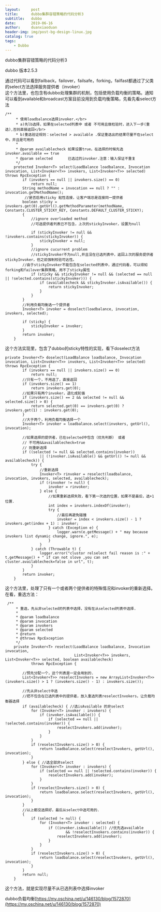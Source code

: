 ```yaml
---
layout:     post
title:      dubbo集群容错策略的代码分析3
subtitle:   dubbo
date:       2019-06-16
author:     duanxiaoduan
header-img: img/post-bg-design-linux.jpg
catalog: true
tags:
    - Dubbo
---
```


dubbo集群容错策略的代码分析3

dubbo 版本2.5.3

通过代码可以看到failback，failover，failsafe，forking，failfast都通过了父类的select方法选择服务提供者（invoker）  
这个方法里，也包含有dubbo处理集群的机制，包括使用负载均衡的策略。通知可以看到available和broadcast方案目前没用到负载均衡策略，先看先看select方法

    /**
         * 使用loadbalance选择invoker.</br>
         * a)先lb选择，如果在selected列表中 或者 不可用且做检验时，进入下一步(重选),否则直接返回</br>
         * b)重选验证规则：selected > available .保证重选出的结果尽量不在select中，并且是可用的
         *
         * @param availablecheck 如果设置true，在选择的时候先选invoker.available == true
         * @param selected       已选过的invoker.注意：输入保证不重复
         */
        protected Invoker<T> select(LoadBalance loadbalance, Invocation invocation, List<Invoker<T>> invokers, List<Invoker<T>> selected) throws RpcException {
            if (invokers == null || invokers.size() == 0)
                return null;
            String methodName = invocation == null ? "" : invocation.getMethodName();
             //是否启用sticky 粘性连接，让客户端总是连接同一提供者
            boolean sticky = invokers.get(0).getUrl().getMethodParameter(methodName, Constants.CLUSTER_STICKY_KEY, Constants.DEFAULT_CLUSTER_STICKY);
            {
                //ignore overloaded method
                //可选提供者列表已不包含，上次的stickyInvoker，设置为null
    
                if (stickyInvoker != null && !invokers.contains(stickyInvoker)) {
                    stickyInvoker = null;
                }
                //ignore cucurrent problem
                //stickyInvoker不为null,并且没在已选列表中，返回上次的服务提供者stickyInvoker，但之前强制校验可达性。
    	    //由于stickyInvoker不能包含在selected列表中，通过代码看，可以得知forking和failover集群策略，用不了sticky属性
                if (sticky && stickyInvoker != null && (selected == null || !selected.contains(stickyInvoker))) {
                    if (availablecheck && stickyInvoker.isAvailable()) {
                        return stickyInvoker;
                    }
                }
            }
            //利用负载均衡选一个提供者
            Invoker<T> invoker = doselect(loadbalance, invocation, invokers, selected);
    
            if (sticky) {
                stickyInvoker = invoker;
            }
            return invoker;
        }

这个方法实现里，包含了dubbo的sticky特性的实现，看下doselect方法

    private Invoker<T> doselect(LoadBalance loadbalance, Invocation invocation, List<Invoker<T>> invokers, List<Invoker<T>> selected) throws RpcException {
            if (invokers == null || invokers.size() == 0)
                return null;
            //只有一个，不用选了，直接返回
            if (invokers.size() == 1)
                return invokers.get(0);
            //如果只有两个invoker，退化成轮循
            if (invokers.size() == 2 && selected != null && selected.size() > 0) {
                return selected.get(0) == invokers.get(0) ? invokers.get(1) : invokers.get(0);
            }
            //大于两个，利用负载均衡选择一个
            Invoker<T> invoker = loadbalance.select(invokers, getUrl(), invocation);
    
            //如果选择的提供者，已在selected中包含（优先判断） 或者
            // 不可用&&availablecheck=true
            // 则重新选择
            if ((selected != null && selected.contains(invoker))
                    || (!invoker.isAvailable() && getUrl() != null && availablecheck)) {
                try {
                    //重新选择
                    Invoker<T> rinvoker = reselect(loadbalance, invocation, invokers, selected, availablecheck);
                    if (rinvoker != null) {
                        invoker = rinvoker;
                    } else {
                        //如果重新选择失败，看下第一次选的位置，如果不是最后，选+1位置.
                        int index = invokers.indexOf(invoker);
                        try {
                            //最后再避免碰撞
                            invoker = index < invokers.size() - 1 ? invokers.get(index + 1) : invoker;
                        } catch (Exception e) {
                            logger.warn(e.getMessage() + " may because invokers list dynamic change, ignore.", e);
                        }
                    }
                } catch (Throwable t) {
                    logger.error("clustor relselect fail reason is :" + t.getMessage() + " if can not slove ,you can set cluster.availablecheck=false in url", t);
                }
            }
            return invoker;
        }

这个方法里，处理了只有一个或者两个提供者的特殊情况和invoker的重新选择。在看，重选方法：

     /**
         * 重选，先从非selected的列表中选择，没有在从selected列表中选择.
         *
         * @param loadbalance
         * @param invocation
         * @param invokers
         * @param selected
         * @return
         * @throws RpcException
         */
        private Invoker<T> reselect(LoadBalance loadbalance, Invocation invocation,
                                    List<Invoker<T>> invokers, List<Invoker<T>> selected, boolean availablecheck)
                throws RpcException {
    
            //预先分配一个，这个列表是一定会用到的.
            List<Invoker<T>> reselectInvokers = new ArrayList<Invoker<T>>(invokers.size() > 1 ? (invokers.size() - 1) : invokers.size());
    
            //先从非select中选
            //把不包含在已选列表中的提供者，放入重选列表reselectInvokers，让负载均衡器选择
            if (availablecheck) { //选isAvailable 的非select
                for (Invoker<T> invoker : invokers) {
                    if (invoker.isAvailable()) {
                        if (selected == null || !selected.contains(invoker)) {
                            reselectInvokers.add(invoker);
                        }
                    }
                }
                if (reselectInvokers.size() > 0) {
                    return loadbalance.select(reselectInvokers, getUrl(), invocation);
                }
            } else { //选全部非select
                for (Invoker<T> invoker : invokers) {
                    if (selected == null || !selected.contains(invoker)) {
                        reselectInvokers.add(invoker);
                    }
                }
                if (reselectInvokers.size() > 0) {
                    return loadbalance.select(reselectInvokers, getUrl(), invocation);
                }
            }
            //以上都没选择好，最后从select中选可用的. 
            {
                if (selected != null) {
                    for (Invoker<T> invoker : selected) {
                        if ((invoker.isAvailable()) //优先选available
                                && !reselectInvokers.contains(invoker)) {
                            reselectInvokers.add(invoker);
                        }
                    }
                }
                if (reselectInvokers.size() > 0) {
                    return loadbalance.select(reselectInvokers, getUrl(), invocation);
                }
            }
            return null;
        }

这个方法，就是实现尽量不从已选列表中选择invoker

dubbo负载均衡[https://my.oschina.net/u/146130/blog/1572870](https://my.oschina.net/u/146130/blog/1572870)